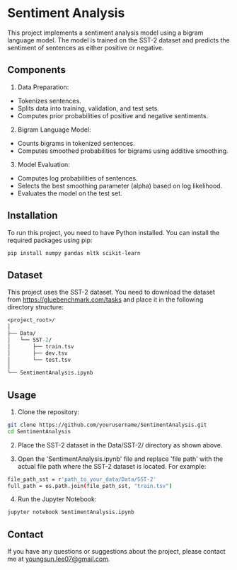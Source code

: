 # Sentiment Analysis
This project implements a sentiment analysis model using a bigram language model. The model is trained on the SST-2 dataset and predicts the sentiment of sentences as either positive or negative.

## Components
1. Data Preparation:
- Tokenizes sentences.
- Splits data into training, validation, and test sets.
- Computes prior probabilities of positive and negative sentiments.

2. Bigram Language Model:
- Counts bigrams in tokenized sentences.
- Computes smoothed probabilities for bigrams using additive smoothing.

3. Model Evaluation:
- Computes log probabilities of sentences.
- Selects the best smoothing parameter (alpha) based on log likelihood.
- Evaluates the model on the test set.

## Installation
To run this project, you need to have Python installed. You can install the required packages using pip:
```bash
pip install numpy pandas nltk scikit-learn
```

## Dataset
This project uses the SST-2 dataset. You need to download the dataset from https://gluebenchmark.com/tasks and place it in the following directory structure:

```perl
<project_root>/
│
├── Data/
│   └── SST-2/
│       ├── train.tsv
│       ├── dev.tsv
│       └── test.tsv
│
└── SentimentAnalysis.ipynb
```

## Usage
1. Clone the repository:
```bash
git clone https://github.com/yourusername/SentimentAnalysis.git
cd SentimentAnalysis
```

2. Place the SST-2 dataset in the Data/SST-2/ directory as shown above.

3. Open the 'SentimentAnalysis.ipynb' file and replace 'file path' with the actual file path where the SST-2 dataset is located. For example: 

```bash 
file_path_sst = r'path_to_your_data/Data/SST-2'
full_path = os.path.join(file_path_sst, "train.tsv")
```

4. Run the Jupyter Notebook:
```bash
jupyter notebook SentimentAnalysis.ipynb
``` 

## Contact
If you have any questions or suggestions about the project, please contact me at youngsun.lee07@gmail.com.
